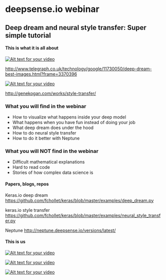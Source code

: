 # deepsense.io webinar 

## Deep dream and neural style transfer: Super simple tutorial

#### This is what it is all about

[![Alt text for your video](https://d.ibtimes.co.uk/en/full/1447143/mad-max-fury-road-google-deepdream.jpg?w=650)](https://www.youtube.com/watch?v=DgPaCWJL7XI)

http://www.telegraph.co.uk/technology/google/11730050/deep-dream-best-images.html?frame=3370396

[![Alt text for your video](http://genekogan.com/images/style-transfer/ml_egypt_crab_maps.jpg)](http://genekogan.com/images/style-transfer/picasso-periods.mp4)

http://genekogan.com/works/style-transfer/

### What you will find in the webinar

- How to visualize what happens inside your deep model
- What happens when you have fun instead of doing your job
- What deep dream does under the hood
- How to do neural style transfer
- How to do it better with Neptune

### What you will NOT find in the webinar

- Difficult mathematical explanations
- Hard to read code 
- Stories of how complex data science is

#### Papers, blogs, repos

Keras.io deep dream https://github.com/fchollet/keras/blob/master/examples/deep_dream.py

keras.io style transfer https://github.com/fchollet/keras/blob/master/examples/neural_style_transfer.py

Neptune http://neptune.deepsense.io/versions/latest/

#### This is us

[![Alt text for your video](https://deepsense.io/wp-content/uploads/2016/11/ds.io-logo-big.png?w=350)](https://deepsense.io/)

[![Alt text for your video](https://www.codilime.com/wp-content/uploads/2016/03/codilime-color-logo-white-background-300-jpg.jpg?w=350)](https://www.codilime.com/)

[![Alt text for your video](http://neptune.deepsense.io/img/logo.png?w=350)](https://deepsense.io/neptune-early-adopter-program/)
